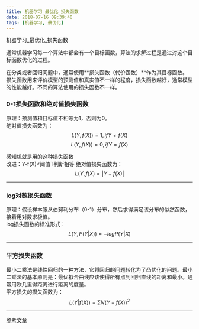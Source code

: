 ```yaml
---
title: 机器学习_最优化_损失函数
date: 2018-07-16 09:39:40
tags: [机器学习, 最优化]
---
```


机器学习_最优化_损失函数

<!--more-->
通常机器学习每一个算法中都会有一个目标函数，算法的求解过程是通过对这个目标函数优化的过程。

在分类或者回归问题中，通常使用**损失函数（代价函数）**作为其目标函数。损失函数用来评价模型的预测值和真实值不一样的程度，损失函数越好，通常模型的性能越好。不同的算法使用的损失函数不一样。 

### 0-1损失函数和绝对值损失函数 
原理：预测值和目标值不相等为1，否则为0。<br>绝对值损失函数为：<br>
$$ L(Y,f(X))=1, if Y≠f(X)$$
$$ L(Y,f(X))=0, if Y=f(X)$$

感知机就是用的这种损失函数<br>
改进：Y-f(X)<阈值T判断相等
绝对值损失函数为： 
$$ L(Y,f(X)=|Y−f(X)| $$

---
### log对数损失函数
原理：假设样本服从伯努利分布（0-1）分布，然后求得满足该分布的似然函数，接着用对数求极值。<br>
log损失函数的标准形式： <br>
$$ L(Y,P(Y|X))=−logP(Y|X) $$

---
### 平方损失函数 
最小二乘法是线性回归的一种方法，它将回归的问题转化为了凸优化的问题。最小二乘法的基本原则是：最优拟合曲线应该使得所有点到回归直线的距离和最小。通常用欧几里得距离进行距离的度量。<br>平方损失的损失函数为： <br>
$$ L(Y|f(X))=∑N(Y−f(X))^2 $$

---

[参考文章](https://blog.csdn.net/weixin_37933986/article/details/68488339)